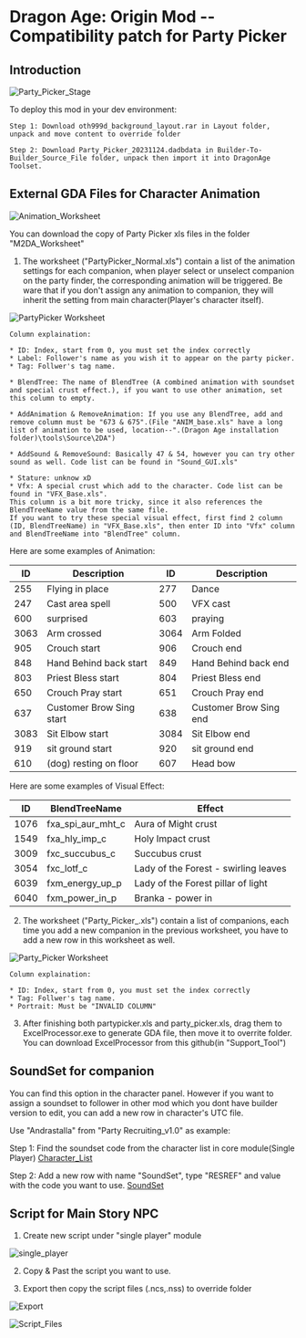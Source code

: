 # Dragon Age: Origin Mod --Compatibility patch for Party Picker 

## Introduction 

![Party_Picker_Stage](https://github.com/Zachky/Dragon-Age-Mods/blob/main/Image_Library/Hire_Companion/Party_Picker_Stage.jpg?raw=true "Party Picker Stage")

To deploy this mod in your dev environment: 

    Step 1: Download oth999d_background_layout.rar in Layout folder, unpack and move content to override folder

    Step 2: Download Party_Picker_20231124.dadbdata in Builder-To-Builder_Source_File folder, unpack then import it into DragonAge Toolset.


## External GDA Files for Character Animation

![Animation_Worksheet](https://github.com/Zachky/Dragon-Age-Mods/blob/main/Image_Library/Hire_Companion/Animation_Worksheet.jpg?raw=true)

You can download the copy of Party Picker xls files in the folder "M2DA_Worksheet"

1. The worksheet ("PartyPicker_Normal.xls") contain a list of the animation settings for each companion, when player select or unselect companion on the party finder, the corresponding animation will be triggered. Be ware that if you don't assign any animation to companion, they will inherit the setting from main character(Player's character itself).

![PartyPicker Worksheet](https://github.com/Zachky/Dragon-Age-Mods/blob/main/Image_Library/Hire_Companion/PartyPicker_Normal.jpg?raw=true "PartyPicker_Normal.xls")

    Column explaination:

    * ID: Index, start from 0, you must set the index correctly
    * Label: Follower's name as you wish it to appear on the party picker.
    * Tag: Follwer's tag name.

    * BlendTree: The name of BlendTree (A combined animation with soundset and special crust effect.), if you want to use other animation, set this column to empty.

    * AddAnimation & RemoveAnimation: If you use any BlendTree, add and remove column must be "673 & 675".(File "ANIM_base.xls" have a long list of animation to be used, location--".(Dragon Age installation folder)\tools\Source\2DA")

    * AddSound & RemoveSound: Basically 47 & 54, however you can try other sound as well. Code list can be found in "Sound_GUI.xls"

    * Stature: unknow xD
    * Vfx: A special crust which add to the character. Code list can be found in "VFX_Base.xls". 
    This column is a bit more tricky, since it also references the BlendTreeName value from the same file. 
    If you want to try these special visual effect, first find 2 column (ID, BlendTreeName) in "VFX_Base.xls", then enter ID into "Vfx" column and BlendTreeName into "BlendTree" column. 

Here are some examples of Animation: 

| ID | Description | ID | Description |
| --- | --- | --- | --- |
| 255 | Flying in place | 277 | Dance |
| 247 | Cast area spell | 500 | VFX cast |
| 600 | surprised | 603 | praying |
| 3063 | Arm crossed | 3064 | Arm Folded |
| 905 | Crouch start | 906 | Crouch end |
| 848 | Hand Behind back start | 849 | Hand Behind back end |
| 803 | Priest Bless start | 804 | Priest Bless end |
| 650 | Crouch Pray start | 651 | Crouch Pray end |
| 637 | Customer Brow Sing start | 638 | Customer Brow Sing end |
| 3083 | Sit Elbow start| 3084 | Sit Elbow end |
| 919 | sit ground start | 920 | sit ground end |
| 610 | (dog) resting on floor | 607 | Head bow |

Here are some examples of Visual Effect: 

| ID | BlendTreeName | Effect |
| --- | --- | --- |
| 1076 | fxa_spi_aur_mht_c | Aura of Might crust |
| 1549 | fxa_hly_imp_c | Holy Impact crust |
| 3009 | fxc_succubus_c | Succubus crust |
| 3054 | fxc_lotf_c | Lady of the Forest - swirling leaves |
| 6039 | fxm_energy_up_p | Lady of the Forest pillar of light |
| 6040 | fxm_power_in_p | Branka - power in |

2. The worksheet ("Party_Picker_.xls") contain a list of companions, each time you add a new companion in the previous worksheet, you have to add a new row in this worksheet as well.

![Party_Picker Worksheet](https://github.com/Zachky/Dragon-Age-Mods/blob/main/Image_Library/Hire_Companion/Party_Picker_Normal.jpg?raw=true "Party_Picker_Normal.xls")

    Column explaination:

    * ID: Index, start from 0, you must set the index correctly
    * Tag: Follwer's tag name.
    * Portrait: Must be "INVALID COLUMN"

3. After finishing both partypicker.xls and party_picker.xls, drag them to ExcelProcessor.exe to generate GDA file, then move it to overrite folder. You can download ExcelProcessor from this github(in "Support_Tool")


## SoundSet for companion 

You can find this option in the character panel. However if you want to assign a soundset to follower in other mod which you dont have builder version to edit, you can add a new row in character's UTC file.

Use "Andrastalla" from "Party Recruiting_v1.0" as example: 

Step 1: Find the soundset code from the character list in core module(Single Player)
[Character_List](https://github.com/Zachky/Dragon-Age-Mods/blob/main/Image_Library/Hire_Companion/Character_List.jpg?raw=true "Character List")

Step 2: Add a new row with name "SoundSet", type "RESREF" and value with the code you want to use.
[SoundSet](https://github.com/Zachky/Dragon-Age-Mods/blob/main/Image_Library/Hire_Companion/SoundSet.jpg?raw=true "SoundSet")


## Script for Main Story NPC
1. Create new script under "single player" module 

![single_player](https://github.com/Zachky/Dragon-Age-Mods/blob/main/Image_Library/Hire_Companion/Single_Player_Module.jpg?raw=true)

2. Copy & Past the script you want to use.

3. Export then copy the script files (.ncs,.nss) to override folder

![Export](https://github.com/Zachky/Dragon-Age-Mods/blob/main/Image_Library/Hire_Companion/Export_without_dependent_resources.jpg?raw=true)

![Script_Files](https://github.com/Zachky/Dragon-Age-Mods/blob/main/Image_Library/Hire_Companion/Script_Files.JPG?raw=true) 
